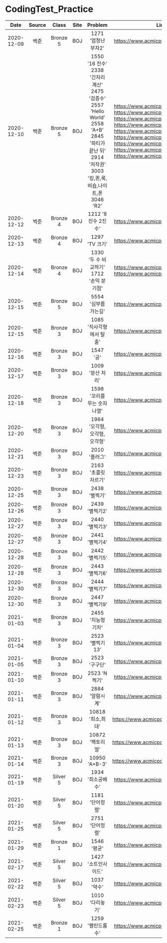 # CodingTest_Practice

| Date | Source | Class | Site | Problem | Link |
|:--------:|:--------:|:--------:|:--------:|:--------:|:--------:|
| 2020-12-09 | 백준 | Bronze 5 | BOJ | 1271 '엄청난 부자2' | https://www.acmicpc.net/problem/1271 |
| 2020-12-10 | 백준 | Bronze 5 | BOJ | 1550 '16 진수' <br/> 2338 '긴자리 계산' <br/> 2475 '검증수' <br/> 2557 'Hello World' <br/> 2558 'A+B' <br/> 2845 '파티가 끝난 뒤' <br/> 2914 '저작권' <br/> 3003 '킹,퀸,룩,비숍,나이트,폰 <br/> 3046 'R2' | https://www.acmicpc.net/problem/1550 <br/> https://www.acmicpc.net/problem/2338 <br/> https://www.acmicpc.net/problem/2475 <br/> https://www.acmicpc.net/problem/2557 <br/> https://www.acmicpc.net/problem/2558 <br/> https://www.acmicpc.net/problem/2845 <br/> https://www.acmicpc.net/problem/2914 <br/> https://www.acmicpc.net/problem/3003 <br/> https://www.acmicpc.net/problem/3046|
| 2020-12-12 | 백준 | Bronze 4 | BOJ | 1212 '8진수 2진수' | https://www.acmicpc.net/problem/1212 |
| 2020-12-13 | 백준 | Bronze 4 | BOJ | 1297 'TV 크기' | https://www.acmicpc.net/problem/1297 |
| 2020-12-14 | 백준 | Bronze 4 | BOJ | 1330 '두 수 비교하기' <br/> 1712 '손익 분기점' | https://www.acmicpc.net/problem/1330 <br/> https://www.acmicpc.net/problem/1712 |
| 2020-12-15 | 백준 | Bronze 5 | BOJ | 5554 '심부름 가는길' | https://www.acmicpc.net/problem/5554 |
| 2020-12-15 | 백준 | Bronze 3 | BOJ | 1085 '직사각형에서 탈출' | https://www.acmicpc.net/problem/1085 |
| 2020-12-16 | 백준 | Bronze 3 | BOJ | 1547 '공' | https://www.acmicpc.net/problem/1547 |
| 2020-12-17 | 백준 | Bronze 3 | BOJ | 1009 '분산 처리' | https://www.acmicpc.net/problem/1009 |
| 2020-12-18 | 백준 | Bronze 3 | BOJ | 1598 '꼬리를 무는 숫자 나열' | https://www.acmicpc.net/problem/1598 |
| 2020-12-20 | 백준 | Bronze 3 | BOJ | 1964 '오각형, 오각형, 오각형' | https://www.acmicpc.net/problem/1964 |
| 2020-12-21 | 백준 | Bronze 3 | BOJ | 2010 '플러그' | https://www.acmicpc.net/problem/2010 |
| 2020-12-23 | 백준 | Bronze 3 | BOJ | 2163 '초콜릿 자르기' | https://www.acmicpc.net/problem/2163 |
| 2020-12-25 | 백준 | Bronze 3 | BOJ | 2438 '별찍기' | https://www.acmicpc.net/problem/2438 |
| 2020-12-26 | 백준 | Bronze 3 | BOJ | 2439 '별찍기2' | https://www.acmicpc.net/problem/2439 |
| 2020-12-27 | 백준 | Bronze 3 | BOJ | 2440 '별찍기3' | https://www.acmicpc.net/problem/2440 |
| 2020-12-27 | 백준 | Bronze 3 | BOJ | 2441 '별찍기4' | https://www.acmicpc.net/problem/2441 |
| 2020-12-28 | 백준 | Bronze 3 | BOJ | 2442 '별찍기5' | https://www.acmicpc.net/problem/2442 |
| 2020-12-28 | 백준 | Bronze 3 | BOJ | 2443 '별찍기6' | https://www.acmicpc.net/problem/2443 |
| 2020-12-30 | 백준 | Bronze 3 | BOJ | 2444 '별찍기7' | https://www.acmicpc.net/problem/2444 |
| 2020-12-30 | 백준 | Bronze 3 | BOJ | 2447 '별찍기9' | https://www.acmicpc.net/problem/2446 |
| 2021-01-03 | 백준 | Bronze 3 | BOJ | 2455 '지능형 기차' | https://www.acmicpc.net/problem/2455 |
| 2021-01-04 | 백준 | Bronze 3 | BOJ | 2523 '별찍기 13' | https://www.acmicpc.net/problem/2523 |
| 2021-01-05 | 백준 | Bronze 3 | BOJ | 2523 '구구단' | https://www.acmicpc.net/problem/2739 |
| 2021-01-10 | 백준 | Bronze 3 | BOJ | 2523 'N찍기' | https://www.acmicpc.net/problem/2741 |
| 2021-01-11 | 백준 | Bronze 3 | BOJ | 2884 '알람시계' | https://www.acmicpc.net/problem/2884 |
| 2021-01-12 | 백준 | Bronze 3 | BOJ | 10818 '최소,최대' | https://www.acmicpc.net/problem/10818 |
| 2021-01-13 | 백준 | Bronze 3 | BOJ | 10872 '팩토리얼' | https://www.acmicpc.net/problem/10872 |
| 2021-01-14 | 백준 | Bronze 3 | BOJ | 10950 'A+B-3' | https://www.acmicpc.net/problem/10950 |
| 2021-01-19 | 백준 | Silver 5 | BOJ | 1934 '최소공배수' | https://www.acmicpc.net/problem/1934 |
| 2021-01-20 | 백준 | Silver 5 | BOJ | 1181 '단어정렬' | https://www.acmicpc.net/problem/1181 |
| 2021-01-25 | 백준 | Silver 5 | BOJ | 2751 '단어정렬' | https://www.acmicpc.net/problem/2751 |
| 2021-01-29 | 백준 | Bronze 1 | BOJ | 1546 '평균' | https://www.acmicpc.net/problem/1546 |
| 2021-02-17 | 백준 | Silver 5 | BOJ | 1427 '소트인사이드' | https://www.acmicpc.net/problem/1427 |
| 2021-02-22 | 백준 | Silver 5 | BOJ | 1037 '약수' | https://www.acmicpc.net/problem/1037 |
| 2021-02-23 | 백준 | Silver 5 | BOJ | 1010 '다리놓기' | https://www.acmicpc.net/problem/1010 |
| 2021-02-25 | 백준 | Bronze 1 | BOJ | 1259 '팰린드롬수' | https://www.acmicpc.net/problem/1259 |
